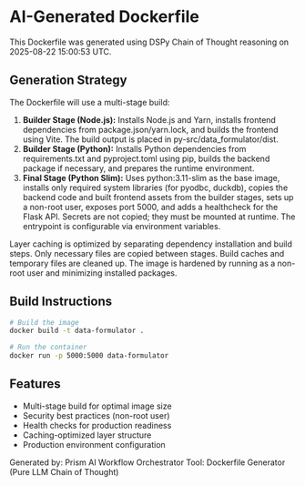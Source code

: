 # AI-Generated Dockerfile

This Dockerfile was generated using DSPy Chain of Thought reasoning on 2025-08-22 15:00:53 UTC.

## Generation Strategy

The Dockerfile will use a multi-stage build:
1. **Builder Stage (Node.js):** Installs Node.js and Yarn, installs frontend dependencies from package.json/yarn.lock, and builds the frontend using Vite. The build output is placed in py-src/data_formulator/dist.
2. **Builder Stage (Python):** Installs Python dependencies from requirements.txt and pyproject.toml using pip, builds the backend package if necessary, and prepares the runtime environment.
3. **Final Stage (Python Slim):** Uses python:3.11-slim as the base image, installs only required system libraries (for pyodbc, duckdb), copies the backend code and built frontend assets from the builder stages, sets up a non-root user, exposes port 5000, and adds a healthcheck for the Flask API. Secrets are not copied; they must be mounted at runtime. The entrypoint is configurable via environment variables.

Layer caching is optimized by separating dependency installation and build steps. Only necessary files are copied between stages. Build caches and temporary files are cleaned up. The image is hardened by running as a non-root user and minimizing installed packages.

## Build Instructions

```bash
# Build the image
docker build -t data-formulator .

# Run the container
docker run -p 5000:5000 data-formulator
```

## Features

- Multi-stage build for optimal image size
- Security best practices (non-root user)
- Health checks for production readiness
- Caching-optimized layer structure
- Production environment configuration

Generated by: Prism AI Workflow Orchestrator
Tool: Dockerfile Generator (Pure LLM Chain of Thought)
